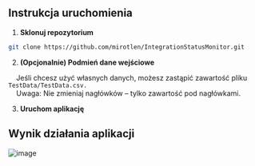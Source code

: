 ## Instrukcja uruchomienia

1. **Sklonuj repozytorium**

```bash
git clone https://github.com/mirotlen/IntegrationStatusMonitor.git
```
2. **(Opcjonalnie) Podmień dane wejściowe**

&nbsp;&nbsp;&nbsp;&nbsp;Jeśli chcesz użyć własnych danych, możesz zastąpić zawartość pliku `TestData/TestData.csv.`
<br>
&nbsp;&nbsp;&nbsp;&nbsp;Uwaga: Nie zmieniaj nagłówków – tylko zawartość pod nagłówkami.

3. **Uruchom aplikację**

## Wynik działania aplikacji

![image](https://github.com/user-attachments/assets/e0354f69-a20c-40eb-a22b-11776ff903b7)
